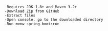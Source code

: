      Requires JDK 1.8+ and Maven 3.2+
    -Download Zip from GitHub
    -Extract files
    -Open console, go to the downloaded directory
    -Run mvnw spring-boot:run
